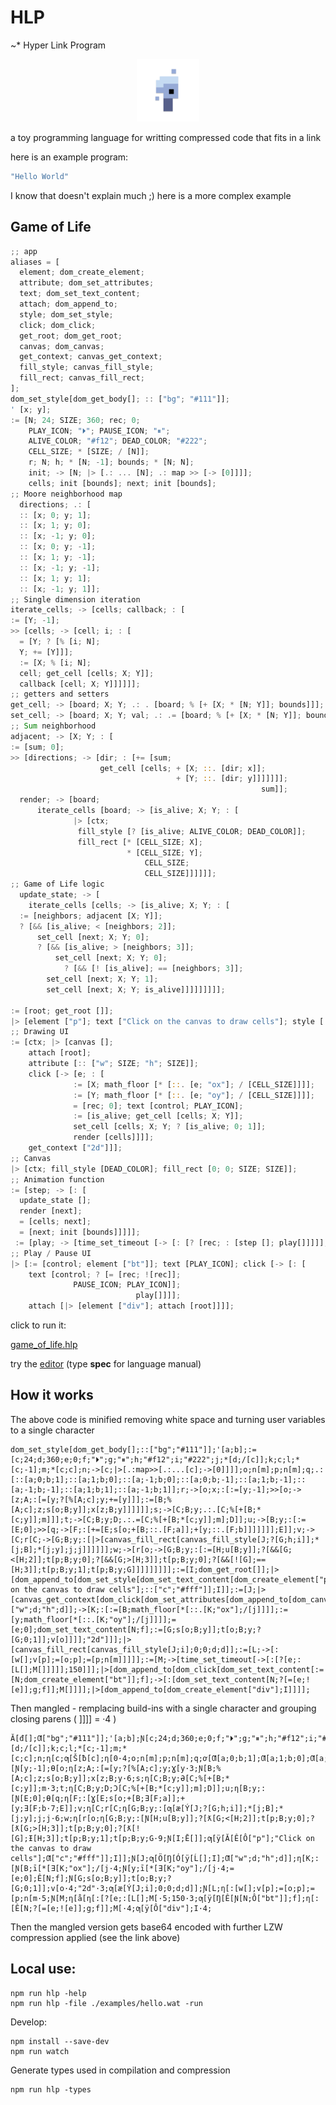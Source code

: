 # HLP

~\* Hyper Link Program

<p align="center">
<img width="100" src="./editor/assets/images/icon-512.png"/>
</p>
a toy programming language for writting compressed code that fits in a link

here is an example program:

```rs
"Hello World"
```

I know that doesn't explain much ;)
here is a more complex example

## Game of Life

```rs
;; app
aliases = [
  element; dom_create_element;
  attribute; dom_set_attributes;
  text; dom_set_text_content;
  attach; dom_append_to;
  style; dom_set_style;
  click; dom_click;
  get_root; dom_get_root;
  canvas; dom_canvas;
  get_context; canvas_get_context;
  fill_style; canvas_fill_style;
  fill_rect; canvas_fill_rect;
];
dom_set_style[dom_get_body[]; :: ["bg"; "#111"]];
' [x; y];
:= [N; 24; SIZE; 360; rec; 0;
    PLAY_ICON; "⏵"; PAUSE_ICON; "⏸";
    ALIVE_COLOR; "#f12"; DEAD_COLOR; "#222";
    CELL_SIZE; * [SIZE; / [N]];
    r; N; h; * [N; -1]; bounds; * [N; N];
    init; -> [N; |> [.: ... [N]; .: map >> [-> [0]]]];
    cells; init [bounds]; next; init [bounds];
;; Moore neighborhood map
  directions; .: [
  :: [x; 0; y; 1];
  :: [x; 1; y; 0];
  :: [x; -1; y; 0];
  :: [x; 0; y; -1];
  :: [x; 1; y; -1];
  :: [x; -1; y; -1];
  :: [x; 1; y; 1];
  :: [x; -1; y; 1]];
;; Single dimension iteration
iterate_cells; -> [cells; callback; : [
:= [Y; -1];
>> [cells; -> [cell; i; : [
  = [Y; ? [% [i; N];
  Y; += [Y]]];
  := [X; % [i; N];
  cell; get_cell [cells; X; Y]];
  callback [cell; X; Y]]]]]];
;; getters and setters
get_cell; -> [board; X; Y; .: . [board; % [+ [X; * [N; Y]]; bounds]]];
set_cell; -> [board; X; Y; val; .: .= [board; % [+ [X; * [N; Y]]; bounds]; val]];
;; Sum neighborhood
adjacent; -> [X; Y; : [
:= [sum; 0];
>> [directions; -> [dir; : [+= [sum;
                    get_cell [cells; + [X; ::. [dir; x]];
                                     + [Y; ::. [dir; y]]]]]]];
                                                        sum]];
  render; -> [board;
      iterate_cells [board; -> [is_alive; X; Y; : [
              |> [ctx;
               fill_style [? [is_alive; ALIVE_COLOR; DEAD_COLOR]];
               fill_rect [* [CELL_SIZE; X];
                          * [CELL_SIZE; Y];
                              CELL_SIZE;
                              CELL_SIZE]]]]]];
;; Game of Life logic
  update_state; -> [
    iterate_cells [cells; -> [is_alive; X; Y; : [
  := [neighbors; adjacent [X; Y]];
  ? [&& [is_alive; < [neighbors; 2]];
      set_cell [next; X; Y; 0];
      ? [&& [is_alive; > [neighbors; 3]];
          set_cell [next; X; Y; 0];
            ? [&& [! [is_alive]; == [neighbors; 3]];
        set_cell [next; X; Y; 1];
        set_cell [next; X; Y; is_alive]]]]]]]]];

:= [root; get_root []];
|> [element ["p"]; text ["Click on the canvas to draw cells"]; style [:: ["c"; "#fff"]]; attach [root]];
;; Drawing UI
:= [ctx; |> [canvas [];
    attach [root];
    attribute [:: ["w"; SIZE; "h"; SIZE]];
    click [-> [e; : [
              := [X; math_floor [* [::. [e; "ox"]; / [CELL_SIZE]]]];
              := [Y; math_floor [* [::. [e; "oy"]; / [CELL_SIZE]]]];
              = [rec; 0]; text [control; PLAY_ICON];
              := [is_alive; get_cell [cells; X; Y]];
              set_cell [cells; X; Y; ? [is_alive; 0; 1]];
              render [cells]]]];
    get_context ["2d"]]];
;; Canvas
|> [ctx; fill_style [DEAD_COLOR]; fill_rect [0; 0; SIZE; SIZE]];
;; Animation function
:= [step; -> [: [
  update_state [];
  render [next];
  = [cells; next];
  = [next; init [bounds]]]]];
 := [play; -> [time_set_timeout [-> [: [? [rec; : [step []; play[]]]]]; 150]]];
;; Play / Pause UI
|> [:= [control; element ["bt"]]; text [PLAY_ICON]; click [-> [: [
    text [control; ? [= [rec; ![rec]];
              PAUSE_ICON; PLAY_ICON]];
                            play[]]]];
    attach [|> [element ["div"]; attach [root]]]];
```

click to run it:

[game_of_life.hlp](https://at-290690.github.io/hlp/?l=xIJbxJFbXTvGolsiYmciOyIjMTExIl1dOydbYTtiXTvGnVtjOzI0O2Q7MzYwO2U7MDtmOyLij7UiO2fECLgiO2g7IiNmMTIiO2k7IiMyMjIiO2o7KltkOy9bY11dO2vLDGw7YzttOypbYzstMV07bsUKY107bzvGnltjO8ajW8WgW8aAW2NdxBEwwrc0O3A7b1tuXTtxxgdyO8ahW8aiW2E7MDtiOzHlALVhOzE7YjswxwwtzA3EJcRpySbJDcUnzRvNGjFdXTtz5ACEcDt5Ozpbxp1besYun1twxBdBO0I7Ols9W3o7P1slW0LkAMR6O8aUW3rCtzPkATFDO8cWQTt0W3A7Qzt6XV07eVtBxArCtzY7dMRFRMQOO8aPW0Q7JVsrW0PlAQ7EKW7ERnXKI0U7xobSJV07RV1dO3bEJ8Ql5QCmRuUA%2B59bcsQWR8QUlFtG5QCDxDvGjltHO2FdXTsrW3rGDWLCtzc7Rl1dO3fGbnNbRMQJSMV3OlvGo1vDplvDnVtLOz9bSDtoO2ldXTsqW2o7Q8QHazt6XTtqO2vkANF4xDdz5gEdyT6dW0k7duQAnV1dOz9bxptbSDs8W0k7Ml1dO3VbccUmMMkaPltJOzPTGiFbSF07xpfPHjHKC0jCtznkAXRKO8SSW13lArBL5AJLw5ZbxYpbw5Nbw79bxLlbXTtK5gLkdyI7ZDsiaCI7ZMQtnltM5gCrQzvEq1sqW8aOW0w7Im94Il07L1tq5AKC5QH9zBx5xRxrxBw9W2XkAKnDiltPO2bFe0jrAfF1xgrlATww5QJUd1twxDciMmQi5QIq6gFgaV07MDswO2TmAJaj5AC1w5RbInAi5AC4xVpN5ACtOlt4W8RHcV07PVtwO8UH5QMcwrc1xCVOxCXDpVvFKz9bZTs6W01bXTtOW8QgMTUwyHa%2F5QEciuQA%2BU87xGlidOQD8%2BQAxMQ65QDRP1vkAN8hW2VdXTtnO2Zdxkc05QCQ)

try the [editor](https://at-290690.github.io/hlp/editor)
(type **spec** for language manual)


## How it works

The above code is minified removing white space and turning user variables to a single character
```
dom_set_style[dom_get_body[];::["bg";"#111"]];'[a;b];:=[c;24;d;360;e;0;f;"⏵";g;"⏸";h;"#f12";i;"#222";j;*[d;/[c]];k;c;l;*[c;-1];m;*[c;c];n;->[c;|>[.:map>>[.:...[c];->[0]]]];o;n[m];p;n[m];q;.:[::[a;0;b;1];::[a;1;b;0];::[a;-1;b;0];::[a;0;b;-1];::[a;1;b;-1];::[a;-1;b;-1];::[a;1;b;1];::[a;-1;b;1]];r;->[o;x;:[:=[y;-1];>>[o;->[z;A;:[=[y;?[%[A;c];y;+=[y]]];:=[B;%[A;c];z;s[o;B;y]];x[z;B;y]]]]]];s;->[C;B;y;.:.[C;%[+[B;*[c;y]];m]]];t;->[C;B;y;D;.:.=[C;%[+[B;*[c;y]];m];D]];u;->[B;y;:[:=[E;0];>>[q;->[F;:[+=[E;s[o;+[B;::.[F;a]];+[y;::.[F;b]]]]]]];E]];v;->[C;r[C;->[G;B;y;:[|>[canvas_fill_rect[canvas_fill_style[J;?[G;h;i]];*[j;B];*[j;y];j;j]]]]]];w;->[r[o;->[G;B;y;:[:=[H;u[B;y]];?[&&[G;<[H;2]];t[p;B;y;0];?[&&[G;>[H;3]];t[p;B;y;0];?[&&[![G];==[H;3]];t[p;B;y;1];t[p;B;y;G]]]]]]]]];:=[I;dom_get_root[]];|>[dom_append_to[dom_set_style[dom_set_text_content[dom_create_element["p"];"Click on the canvas to draw cells"];::["c";"#fff"]];I]];:=[J;|>[canvas_get_context[dom_click[dom_set_attributes[dom_append_to[dom_canvas[];I];::["w";d;"h";d]];->[K;:[:=[B;math_floor[*[::.[K;"ox"];/[j]]]];:=[y;math_floor[*[::.[K;"oy"];/[j]]]];=[e;0];dom_set_text_content[N;f];:=[G;s[o;B;y]];t[o;B;y;?[G;0;1]];v[o]]]];"2d"]]];|>[canvas_fill_rect[canvas_fill_style[J;i];0;0;d;d]];:=[L;->[:[w[];v[p];=[o;p];=[p;n[m]]]]];:=[M;->[time_set_timeout[->[:[?[e;:[L[];M[]]]]];150]]];|>[dom_append_to[dom_click[dom_set_text_content[:=[N;dom_create_element["bt"]];f];->[:[dom_set_text_content[N;?[=[e;![e]];g;f]];M[]]]];|>[dom_append_to[dom_create_element["div"];I]]]]; 
```
Then mangled - remplacing build-ins with a single character and grouping closing parens ( ]]]] = ·4 )
```
Ă[đ[];Ƣ["bg";"#111"]];'[a;b];Ɲ[c;24;d;360;e;0;f;"⏵";g;"⏸";h;"#f12";i;"#222";j;*[d;/[c]];k;c;l;*[c;-1];m;*[c;c];n;ƞ[c;ƣ[Š[ƀ[c];ƞ[0·4;o;n[m];p;n[m];q;ơ[Ƣ[a;0;b;1];Ƣ[a;1;b;0];Ƣ[a;-1;b;0];Ƣ[a;0;b;-1];Ƣ[a;1;b;-1];Ƣ[a;-1;b;-1];Ƣ[a;1;b;1];Ƣ[a;-1;b;1]];r;ƞ[o;x;:[Ɲ[y;-1];Ɵ[o;ƞ[z;A;:[=[y;?[%[A;c];y;Ɣ[y·3;Ɲ[B;%[A;c];z;s[o;B;y]];x[z;B;y·6;s;ƞ[C;B;y;Ə[C;%[+[B;*[c;y]];m·3;t;ƞ[C;B;y;D;Ɔ[C;%[+[B;*[c;y]];m];D]];u;ƞ[B;y;:[Ɲ[E;0];Ɵ[q;ƞ[F;:[Ɣ[E;s[o;+[B;Ǝ[F;a]];+[y;Ǝ[F;b·7;E]];v;ƞ[C;r[C;ƞ[G;B;y;:[ƣ[æ[Ý[J;?[G;h;i]];*[j;B];*[j;y];j;j·6;w;ƞ[r[o;ƞ[G;B;y;:[Ɲ[H;u[B;y]];?[ƛ[G;<[H;2]];t[p;B;y;0];?[ƛ[G;>[H;3]];t[p;B;y;0];?[ƛ[![G];Ɨ[H;3]];t[p;B;y;1];t[p;B;y;G·9;Ɲ[I;Ē[]];ƣ[ÿ[Ă[Ê[Ô["p"];"Click on the canvas to draw cells"];Ƣ["c";"#fff"]];I]];Ɲ[J;ƣ[Ö[Ŋ[Ó[ÿ[Ĺ[];I];Ƣ["w";d;"h";d]];ƞ[K;:[Ɲ[B;ī[*[Ǝ[K;"ox"];/[j·4;Ɲ[y;ī[*[Ǝ[K;"oy"];/[j·4;=[e;0];Ê[N;f];Ɲ[G;s[o;B;y]];t[o;B;y;?[G;0;1]];v[o·4;"2d"·3;ƣ[æ[Ý[J;i];0;0;d;d]];Ɲ[L;ƞ[:[w[];v[p];=[o;p];=[p;n[m·5;Ɲ[M;ƞ[å[ƞ[:[?[e;:[L[];M[·5;150·3;ƣ[ÿ[Ŋ[Ê[Ɲ[N;Ô["bt"]];f];ƞ[:[Ê[N;?[=[e;![e]];g;f]];M[·4;ƣ[ÿ[Ô["div"];I·4; 
```
Then the mangled version gets base64 encoded with further LZW compression applied (see the link above)

## Local use:
```
npm run hlp -help 
npm run hlp -file ./examples/hello.wat -run 
```
Develop:
```
npm install --save-dev
npm run watch
```
Generate types used in compilation and compression
```
npm run hlp -types 
```



